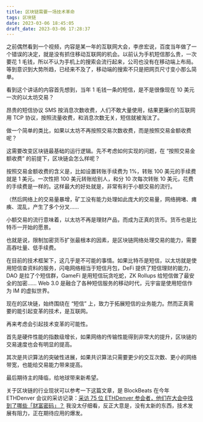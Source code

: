 ```yaml
---
title: 区块链需要一场技术革命
tags: 区块链
date: 2023-03-06 18:45:05
draft_date: 2023-03-06 17:28:37
---
```



之前偶然看到一个视频，内容是某一年的互联网大会，李彦宏说，百度当年做了一个错误的决定，就是没有抓住移动互联网的机会。以前认为手机短信那么贵，一次要花 1 毛钱，所以不认为手机上的搜索会流行起来，公司也没有在移动端上布局。等到意识到大势所趋，已经来不及了，移动端的搜索不只是把网页尺寸变小那么简单。

看到这个讲话的内容首先想到，当年 1 毛钱一条的短信，是不是很像现在 10 美元一次的以太坊交易？

昂贵的短信协议 SMS 按消息次数收费，人们不敢大量使用，结果更廉价的互联网用 TCP 协议，按照流量收费，和消息次数无关，短信就被淘汰了。

做一个简单的类比，如果以太坊不再按照交易次数收费，而是按照交易金额收费呢？

这需要改变区块链最基础的运行逻辑。先不考虑如何实现的问题，在 “按照交易金额收费” 的前提下，区块链会怎么样呢？

按照交易金额收费的含义是，比如设置转账手续费为 1%，转账 100 美元的手续费就是 1 美元。一次性把 100 美元转账给别人，和分 10 次每次转账 10 美元，花费的手续费是一样的。这样最大的好处就是，非常有利于小额交易的流行。

（然后网络上的交易量暴增，矿工没有能力处理如此庞大的交易量，网络拥堵、瘫痪、混乱，产生了多个分叉……

小额交易的流行意味着，以太坊不再是理财产品，而成为正真的货币。货币也是比特币一开始的愿景。

也就是说，限制加密货币扩张最根本的因素，是区块链网络处理交易的能力，需要高吞吐量、低手续费。

在目前的技术框架下，这几乎是不可能的事情。如果比特币是短信，以太坊就是使用短信查资料的服务，闪电网络相当于短信月包，DeFi 提供了短信理财的能力，DAO 是拉了个短信群，GameFi 是用短信玩贪吃蛇，ZK Rollups 给短信做了最安全的加密…… Web 3.0 是融合了各种短信服务的移动时代，元宇宙是使用短信作为 IM 的虚拟世界。

现在的区块链，始终围绕在 “短信” 上，致力于拓展短信的业务能力。然而正真需要的能引起变革的技术，是互联网。

再来考虑会引起技术变革的可能性。

首先是硬件性能的指数级增长，如果网络的传输性能得到非常大的提升，区块链的交易速度也会有明显的提高。

其次是共识算法的突破性进展，如果共识算法只需要更少的交互次数、更小的网络带宽，也能给交易能力带来提高。

最后期待主的降临，给地球带来新希望。

关于区块链的行业现状可以参考一下这篇文章，是 BlockBeats 在今年 ETHDenver 会议的采访记录：[采访 75 位 ETHDenver 参会者，他们在大会中找到了哪些「财富密码」？](https://www.theblockbeats.info/news/35283) 我没太仔细看，反正大意是，没有太新的东西，技术发展有阻力，正在期待应用的爆发。

